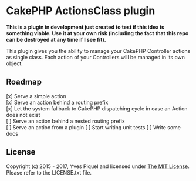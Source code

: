 # CakePHP ActionsClass plugin

**This is a plugin in development just created to test if this idea is something viable. Use it at your own risk (including the fact that this repo can be destroyed at any time if I see fit).** 

This plugin gives you the ability to manage your CakePHP Controller actions as single class. Each action of your Controllers will be managed in its own object.

## Roadmap

[x] Serve a simple action  
[x] Serve an action behind a routing prefix  
[x] Let the system fallback to CakePHP dispatching cycle in case an Action does not exist  
[ ] Serve an action behind a nested routing prefix  
[ ] Serve an action from a plugin
[ ] Start writing unit tests
[ ] Write some docs

## License

Copyright (c) 2015 - 2017, Yves Piquel and licensed under [The MIT License](http://opensource.org/licenses/mit-license.php).
Please refer to the LICENSE.txt file.